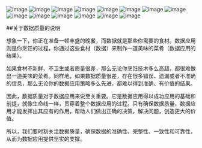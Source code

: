 
![image](https://github.com/ShujuFun/DataQuality/raw/master/Pics4DQ/DataQuality-1.png)
![image](https://github.com/ShujuFun/DataQuality/raw/master/Pics4DQ/DataQuality-2.png)
![image](https://github.com/ShujuFun/DataQuality/raw/master/Pics4DQ/DataQuality-3.png)
![image](https://github.com/ShujuFun/DataQuality/raw/master/Pics4DQ/DataQuality-4.png)
![image](https://github.com/ShujuFun/DataQuality/raw/master/Pics4DQ/DataQuality-5.png)
![image](https://github.com/ShujuFun/DataQuality/raw/master/Pics4DQ/DataQuality-6.png)
![image](https://github.com/ShujuFun/DataQuality/raw/master/Pics4DQ/DataQuality-7.png)
![image](https://github.com/ShujuFun/DataQuality/raw/master/Pics4DQ/DataQuality-8.png)
![image](https://github.com/ShujuFun/DataQuality/raw/master/Pics4DQ/DataQuality-9.png)
![image](https://github.com/ShujuFun/DataQuality/raw/master/Pics4DQ/DataQuality-10.png)
![image](https://github.com/ShujuFun/DataQuality/raw/master/Pics4DQ/DataQuality-11.png)
![image](https://github.com/ShujuFun/DataQuality/raw/master/Pics4DQ/DataQuality-12.png)
![image](https://github.com/ShujuFun/DataQuality/raw/master/Pics4DQ/DataQuality-13.png)
![image](https://github.com/ShujuFun/DataQuality/raw/master/Pics4DQ/DataQuality-14.png)


##关于数据质量的说明

想象一下，你正在准备一顿丰盛的晚餐，而数据就是那些你需要的食材。数据应用则是你烹饪的过程，你通过这些食材（数据）来制作一道美味的菜肴（数据应用的结果）。

如果食材不新鲜、不卫生或者质量很差，那么无论你烹饪技术多么高超，都很难做出一道美味的菜肴。同样地，如果数据质量很差，存在很多错误、遗漏或者不准确的信息，那么无论你的数据应用策略多么先进，都难以得到准确、有价值的结果。

因此，数据质量对于数据应用来说至关重要。它是数据应用得以成功应用的基础和前提，就像生命线一样，贯穿着整个数据应用的过程。只有确保数据质量，数据应用才能发挥出其应有的作用，帮助人们做出正确的决策，解决问题，创造更大的价值。

所以，我们要时刻关注数据质量，确保数据的准确性、完整性、一致性和可靠性，从而为数据应用提供坚实的支撑。



